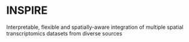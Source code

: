 # INSPIRE
Interpretable, flexible and spatially-aware integration of multiple spatial transcriptomics datasets from diverse sources
